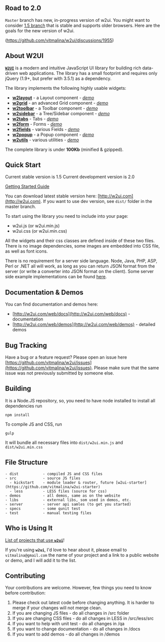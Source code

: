 ## Road to 2.0
`Master` branch has new, in-progress version of w2ui. You might want to consider [1.5 branch](https://github.com/vitmalina/w2ui/tree/w2ui-1.5) that is stable and supports older browsers. Here are the goals for the new version of w2ui.

(https://github.com/vitmalina/w2ui/discussions/1955)

## About W2UI

**[`W2UI`](http://w2ui.com)** is a modern and intuitive JavaScript UI library for building rich data-driven web applications. The library has
a small footprint and requires only jQuery (1.9+, but prefer with 3.5.1) as a dependency.

The library implements the following highly usable widgets:

* **[w2layout](http://w2ui.com/web/docs/1.5/layout)** - a Layout component - *[demo](http://w2ui.com/web/demo/layout)*
* **[w2grid](http://w2ui.com/web/docs/1.5/layout/grid)** - an advanced Grid component - *[demo](http://w2ui.com/web/demo/grid)*
* **[w2toolbar](http://w2ui.com/web/docs/1.5/toolbar)** - a Toolbar component - *[demo](http://w2ui.com/web/demo/toolbar)*
* **[w2sidebar](http://w2ui.com/web/docs/1.5/sidebar)** - a Tree/Sidebar component - *[demo](http://w2ui.com/web/demo/sidebar)*
* **[w2tabs](http://w2ui.com/web/docs/1.5/tabs)** - Tabs - *[demo](http://w2ui.com/web/demo/tabs)*
* **[w2form](http://w2ui.com/web/docs/1.5/form)** - Forms - *[demo](http://w2ui.com/web/demo/form)*
* **[w2fields](http://w2ui.com/web/docs/1.5/fields)** - various Fields - *[demo](http://w2ui.com/web/demo/fields)*
* **[w2popup](http://w2ui.com/web/docs/1.5/popup)** - a Popup component - *[demo](http://w2ui.com/web/demo/popup)*
* **[w2utils](http://w2ui.com/web/docs/1.5/utils)** - various utilities - *[demo](http://w2ui.com/web/demo/utils)*

The complete library is under **100Kb** (minified & gzipped).

## Quick Start

Current stable version is 1.5
Current development version is 2.0

[Getting Started Guide](http://w2ui.com/web/get-started)

You can download latest stable version here: [http://w2ui.com](http://w2ui.com). If you want to use dev version, see `dist/` folder in the master branch.

To start using the library you need to include into your page:

- w2ui.js (or w2ui.min.js)
- w2ui.css (or w2ui.min.css)

All the widgets and their css classes are defined inside of these two files. There is no image dependencies, some images
are embedded into CSS file, as well as font icons.

There is no requirement for a server side language. Node, Java, PHP, ASP, Perl or .NET all will work, as long as you can
return JSON format from the server (or write a converter into JSON format on the client). Some server side example implementations
can be found [here](https://github.com/vitmalina/w2ui/tree/master/server).

## Documentation & Demos

You can find documentation and demos here:

* [http://w2ui.com/web/docs](http://w2ui.com/web/docs) - documentation
* [http://w2ui.com/web/demos](http://w2ui.com/web/demos) - detailed demos


## Bug Tracking

Have a bug or a feature request? Please open an issue here [https://github.com/vitmalina/w2ui/issues](https://github.com/vitmalina/w2ui/issues).
Please make sure that the same issue was not previously submitted by someone else.

## Building

It is a Node.JS repository, so, you need to have node installed to install all dependencies run

```
npm install
```

To compile JS and CSS, run
```
gulp
```

It will bundle all necessary files into `dist/w2ui.min.js` and `dist/w2ui.min.css`

## File Structure

```
- dist           - compiled JS and CSS files
- src            - source JS files
  - kickstart    - module loader & router, future [w2ui-starter](https://github.com/vitmalina/w2ui-starter)
  - less         - LESS files (source for css)
- demos          - all demos, same as on the website
- libs           - external libs, som used in demos, etc.
- server         - server api samles (to get you started)
- specs          - some qunit test
- test           - manual testing files
```

## Who is Using It

[List of projects that use **`w2ui`**](https://github.com/vitmalina/w2ui/wiki/Projects-that-use-w2ui)!

If you're using **`w2ui`**, I'd love to hear about it, please email to `vitmalina@gmail.com` the name of your project and a link to a public website or demo, and I will add it to the list.

## Contributing

Your contributions are welcome. However, few things you need to know before contribution:

1. Please check out latest code before changing anything. It is harder to merge if your changes will not merge clean.
2. If you are changing JS files - do all changes in /src folder
3. If you are changing CSS files - do all changes in LESS in /src/less/src
4. If you want to help with unit test - do all changes in /qa
5. If you want to change documentation - do all changes in /docs
6. If you want to add demos - do all changes in /demos
